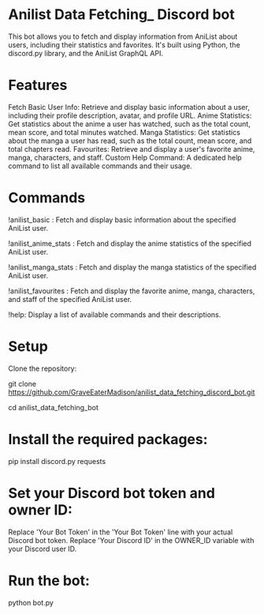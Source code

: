 # Anilist Data Fetching_ Discord bot

This bot allows you to fetch and display information from AniList about users, including their statistics and favorites. It's built using Python, the discord.py library, and the AniList GraphQL API.

# Features

Fetch Basic User Info: Retrieve and display basic information about a user, including their profile description, avatar, and profile URL.
Anime Statistics: Get statistics about the anime a user has watched, such as the total count, mean score, and total minutes watched.
Manga Statistics: Get statistics about the manga a user has read, such as the total count, mean score, and total chapters read.
Favourites: Retrieve and display a user's favorite anime, manga, characters, and staff.
Custom Help Command: A dedicated help command to list all available commands and their usage.

# Commands

!anilist_basic <username>: Fetch and display basic information about the specified AniList user.

!anilist_anime_stats <username>: Fetch and display the anime statistics of the specified AniList user.

!anilist_manga_stats <username>: Fetch and display the manga statistics of the specified AniList user.

!anilist_favourites <username>: Fetch and display the favorite anime, manga, characters, and staff of the specified AniList user.

!help: Display a list of available commands and their descriptions.

# Setup

Clone the repository:

git clone https://github.com/GraveEaterMadison/anilist_data_fetching_discord_bot.git

cd anilist_data_fetching_bot


# Install the required packages:

pip install discord.py requests

# Set your Discord bot token and owner ID:

Replace 'Your Bot Token' in the 'Your Bot Token' line with your actual Discord bot token.
Replace 'Your Discord ID' in the OWNER_ID variable with your Discord user ID.


# Run the bot:

python bot.py
